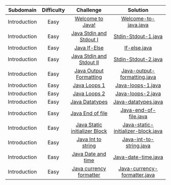 |          Subdomain          | Difficulty |                                                           Challenge                                                            |                                                                         Solution 
| :-------------------------: | :--------: | :----------------------------------------------------------------------------------------------------------------------------: | :-------------------------------------------------------------------------------------------------------------------------------------------------------: |
|        Introduction         |    Easy    |                       [Welcome to Java!](https://www.hackerrank.com/challenges/welcome-to-java/problem)                        |            [Welcome-to-java.java](https://github.com/Mann-tech13/HackerRank/blob/master/Java/Introduction/Welcome%20to%20Java.java)             |
|        Introduction         |    Easy    |                      [Java Stdin and Stdout I](https://www.hackerrank.com/challenges/java-stdin-and-stdout-1/problem)                |             [Stdin-Stdout-1.java](https://github.com/Mann-tech13/HackerRank/blob/master/Java/Introduction/Java%20stdin%20and%20stdout%20I.java)              |
|        Introduction         |    Easy    |                           [Java If-Else](https://www.hackerrank.com/challenges/java-if-else/problem)                           |                    [If-else.java](https://github.com/Mann-tech13/HackerRank/blob/master/Java/Introduction/Java%20If-Else.java)                    |
|        Introduction         |    Easy    |                  [Java Stdin and Stdout II](https://www.hackerrank.com/challenges/java-stdin-stdout/problem)                   |             [Stdin-Stdout-2.java](https://github.com/Mann-tech13/HackerRank/blob/master/Java/Introduction/Java%20stdin%20and%20stdout%20II.java)              |
|        Introduction         |    Easy    |                [Java Output Formatting ](https://www.hackerrank.com/challenges/java-output-formatting/problem)                 |         [Java-output-formatting.java](https://github.com/Mann-tech13/HackerRank/blob/master/Java/Introduction/Java%20Output%20Formatting.java)    
|        Introduction         |    Easy    |                [Java Loops 1 ](https://www.hackerrank.com/challenges/java-loops-i/problem)                 |        [Java-loops-1.java](https://github.com/Mann-tech13/HackerRank/blob/master/Java/Introduction/Java%20Loops%20I.java)    
|        Introduction         |    Easy    |                [Java Loops 2 ](https://www.hackerrank.com/challenges/java-loops/problem)                 |        [Java-loops-2.java](https://github.com/Mann-tech13/HackerRank/blob/master/Java/Introduction/Java%20Loops%20I.java)    
|        Introduction         |    Easy    |                [Java Datatypes ](https://www.hackerrank.com/challenges/java-datatypes/problem)                 |         [Java-datatypes.java](https://github.com/Mann-tech13/HackerRank/blob/master/Java/Introduction/Java%20Datatypes.java)    
|        Introduction         |    Easy    |                 [Java End of file ](https://www.hackerrank.com/challenges/java-end-of-file/problem)                 |         [Java-end-of-file.java](https://github.com/Mann-tech13/HackerRank/blob/master/Java/Introduction/Java%20End-of-file.java)    
|        Introduction         |    Easy    |                [Java Static initializer Block](https://www.hackerrank.com/challenges/java-static-initializer-block/problem)                 |         [Java-static-initializer-block.java](https://github.com/Mann-tech13/HackerRank/blob/master/Java/Introduction/Java%20Static%20Initializer%20Block.java)    
|        Introduction         |    Easy    |                [Java Int to string](https://www.hackerrank.com/challenges/java-int-to-string/problem)                 |         [Java-int-to-string.java](https://github.com/Mann-tech13/HackerRank/blob/master/Java/Introduction/Java%20Int%20to%20String.java)    
|        Introduction         |    Easy    |               [Java Date and time](https://www.hackerrank.com/challenges/java-date-and-time/problem)                 |         [Java-date-time.java](https://github.com/Mann-tech13/HackerRank/blob/master/Java/Introduction/Java%20Date%20and%20Time.java)    
|        Introduction         |    Easy    |                [Java currency formatter](https://www.hackerrank.com/challenges/java-currency-formatter/problem)                 |        [Java-currency-formatter.java](https://github.com/Mann-tech13/HackerRank/blob/master/Java/Introduction/Java%20Currency%20Formatter.java)    
